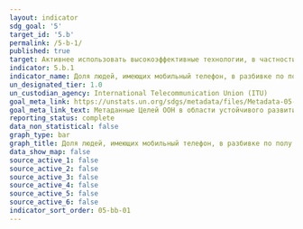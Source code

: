 ```yaml
---
layout: indicator
sdg_goal: '5'
target_id: '5.b'
permalink: /5-b-1/
published: true
target: Активнее использовать высокоэффективные технологии, в частности информационно-коммуникационные технологии, для содействия расширению прав и возможностей женщин
indicator: 5.b.1
indicator_name: Доля людей, имеющих мобильный телефон, в разбивке по полу
un_designated_tier: 1.0
un_custodian_agency: International Telecommunication Union (ITU)
goal_meta_link: https://unstats.un.org/sdgs/metadata/files/Metadata-05-0B-01.pdf
goal_meta_link_text: Метаданные Целей ООН в области устойчивого развития (PDF, 866 КБ)
reporting_status: complete
data_non_statistical: false
graph_type: bar
graph_title: Доля людей, имеющих мобильный телефон, в разбивке по полу
data_show_map: false
source_active_1: false
source_active_2: false
source_active_3: false
source_active_4: false
source_active_5: false
source_active_6: false
indicator_sort_order: 05-bb-01
---
```

